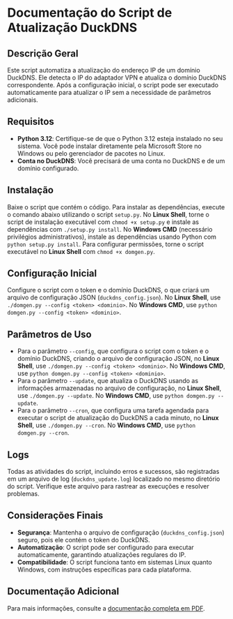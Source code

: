 # Documentação do Script de Atualização DuckDNS

## Descrição Geral
Este script automatiza a atualização do endereço IP de um domínio DuckDNS. Ele detecta o IP do adaptador VPN e atualiza o domínio DuckDNS correspondente. Após a configuração inicial, o script pode ser executado automaticamente para atualizar o IP sem a necessidade de parâmetros adicionais.

## Requisitos
- **Python 3.12**: Certifique-se de que o Python 3.12 esteja instalado no seu sistema. Você pode instalar diretamente pela Microsoft Store no Windows ou pelo gerenciador de pacotes no Linux.
- **Conta no DuckDNS**: Você precisará de uma conta no DuckDNS e de um domínio configurado.

## Instalação
Baixe o script que contém o código. Para instalar as dependências, execute o comando abaixo utilizando o script `setup.py`. No **Linux Shell**, torne o script de instalação executável com `chmod +x setup.py` e instale as dependências com `./setup.py install`. No **Windows CMD** (necessário privilégios administrativos), instale as dependências usando Python com `python setup.py install`. Para configurar permissões, torne o script executável no **Linux Shell** com `chmod +x domgen.py`.

## Configuração Inicial
Configure o script com o token e o domínio DuckDNS, o que criará um arquivo de configuração JSON (`duckdns_config.json`). No **Linux Shell**, use `./domgen.py --config <token> <dominio>`. No **Windows CMD**, use `python domgen.py --config <token> <dominio>`.

## Parâmetros de Uso
- Para o parâmetro `--config`, que configura o script com o token e o domínio DuckDNS, criando o arquivo de configuração JSON, no **Linux Shell**, use `./domgen.py --config <token> <dominio>`. No **Windows CMD**, use `python domgen.py --config <token> <dominio>`.
- Para o parâmetro `--update`, que atualiza o DuckDNS usando as informações armazenadas no arquivo de configuração, no **Linux Shell**, use `./domgen.py --update`. No **Windows CMD**, use `python domgen.py --update`.
- Para o parâmetro `--cron`, que configura uma tarefa agendada para executar o script de atualização do DuckDNS a cada minuto, no **Linux Shell**, use `./domgen.py --cron`. No **Windows CMD**, use `python domgen.py --cron`.

## Logs
Todas as atividades do script, incluindo erros e sucessos, são registradas em um arquivo de log (`duckdns_update.log`) localizado no mesmo diretório do script. Verifique este arquivo para rastrear as execuções e resolver problemas.

## Considerações Finais
- **Segurança**: Mantenha o arquivo de configuração (`duckdns_config.json`) seguro, pois ele contém o token do DuckDNS.
- **Automatização**: O script pode ser configurado para executar automaticamente, garantindo atualizações regulares do IP.
- **Compatibilidade**: O script funciona tanto em sistemas Linux quanto Windows, com instruções específicas para cada plataforma.

## Documentação Adicional
Para mais informações, consulte a [documentação completa em PDF](Docs/Domgen_DOC.pdf).
